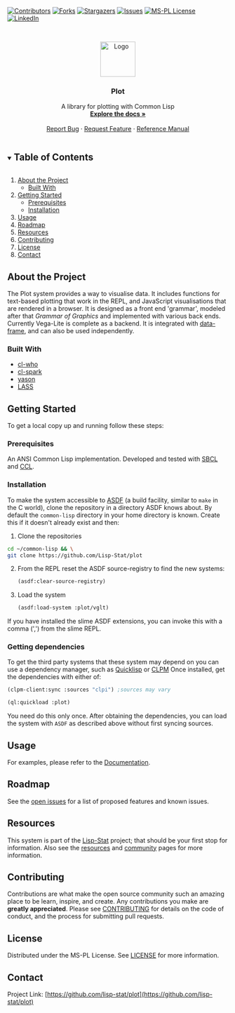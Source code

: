 
<!-- PROJECT SHIELDS -->

[![Contributors][contributors-shield]][contributors-url]
[![Forks][forks-shield]][forks-url]
[![Stargazers][stars-shield]][stars-url]
[![Issues][issues-shield]][issues-url]
[![MS-PL License][license-shield]][license-url]
[![LinkedIn][linkedin-shield]][linkedin-url]



<!-- PROJECT LOGO -->
<br />
<p align="center">
  <a href="https://github.com/lisp-stat/plot">
    <img src="https://lisp-stat.dev/images/stats-image.svg" alt="Logo" width="80" height="80">
  </a>

  <h3 align="center">Plot</h3>

  <p align="center">
	A library for plotting with Common Lisp
	<br />
    <a href="https://lisp-stat.dev/docs/manuals/plot"><strong>Explore the docs »</strong></a>
    <br />
    <br />
    <a href="https://github.com/lisp-stat/plot/issues">Report Bug</a>
    ·
    <a href="https://github.com/lisp-stat/plot/issues">Request Feature</a>
    ·
    <a href="https://lisp-stat.github.io/plot/">Reference Manual</a>
  </p>
</p>



<!-- TABLE OF CONTENTS -->
<details open="open">
  <summary><h2 style="display: inline-block">Table of Contents</h2></summary>
  <ol>
    <li>
      <a href="#about-the-project">About the Project</a>
      <ul>
        <li><a href="#built-with">Built With</a></li>
      </ul>
    </li>
    <li>
      <a href="#getting-started">Getting Started</a>
      <ul>
        <li><a href="#prerequisites">Prerequisites</a></li>
        <li><a href="#installation">Installation</a></li>
      </ul>
    </li>
    <li><a href="#usage">Usage</a></li>
    <li><a href="#roadmap">Roadmap</a></li>
	<li><a href="#resources">Resources</a></li>
    <li><a href="#contributing">Contributing</a></li>
    <li><a href="#license">License</a></li>
    <li><a href="#contact">Contact</a></li>
  </ol>
</details>



<!-- ABOUT THE PROJECT -->
## About the Project

  The Plot system provides a way to visualise data.  It includes
  functions for text-based plotting that work in the REPL, and
  JavaScript visualisations that are rendered in a browser.  It is
  designed as a front end 'grammar', modeled after that _Grammar of
  Graphics_ and implemented with various back ends.  Currently
  Vega-Lite is complete as a backend.  It is integrated with
  [data-frame](https://github.com/Lisp-Stat/data-frame), and can also
  be used independently.


### Built With

* [cl-who](https://github.com/edicl/cl-who)
* [cl-spark](https://github.com/tkych/cl-spark)
* [yason](https://phmarek.github.io/yason/)
* [LASS](https://github.com/Shinmera/LASS)


<!-- GETTING STARTED -->
## Getting Started

To get a local copy up and running follow these steps:

### Prerequisites

An ANSI Common Lisp implementation. Developed and tested with
[SBCL](https://www.sbcl.org/) and
[CCL](https://github.com/Clozure/ccl).

### Installation

To make the system accessible to [ASDF](https://common-lisp.net/project/asdf/) (a build facility, similar to `make` in the C world), clone the repository in a directory ASDF knows about.  By default the `common-lisp` directory in your home directory is known. Create this if it doesn't already exist and then:

1. Clone the repositories
```sh
cd ~/common-lisp && \
git clone https://github.com/Lisp-Stat/plot
```

2. From the REPL reset the ASDF source-registry to find the new systems:
   ```lisp
   (asdf:clear-source-registry)
   ```
3. Load the system
   ```lisp
   (asdf:load-system :plot/vglt)
   ```

If you have installed the slime ASDF extensions, you can invoke this
with a comma (',') from the slime REPL.

### Getting dependencies

To get the third party systems that these system may depend on you can use a dependency manager, such as [Quicklisp](https://www.quicklisp.org/beta/) or [CLPM](https://www.clpm.dev/) Once installed, get the dependencies with either of:

```lisp
(clpm-client:sync :sources "clpi") ;sources may vary
```

```lisp
(ql:quickload :plot)
```

You need do this only once. After obtaining the dependencies, you can
load the system with `ASDF` as described above without first syncing
sources.

<!-- USAGE EXAMPLES -->
## Usage

For examples, please refer to the
[Documentation](https://lisp-stat.dev/docs/plot/plotting).


<!-- ROADMAP -->
## Roadmap

See the [open issues](https://github.com/lisp-stat/plot/issues) for a list of proposed features and known issues.

## Resources

This system is part of the [Lisp-Stat](https://lisp-stat.dev/)
project; that should be your first stop for information. Also see the
[resources](https://lisp-stat.dev/resources) and
[community](https://lisp-stat.dev/community) pages for more
information.

<!-- CONTRIBUTING -->
## Contributing

Contributions are what make the open source community such an amazing place to be learn, inspire, and create. Any contributions you make are **greatly appreciated**. Please see [CONTRIBUTING](CONTRIBUTING.md) for details on the code of conduct, and the process for submitting pull requests.

<!-- LICENSE -->
## License

Distributed under the MS-PL License. See [LICENSE](LICENSE) for more information.


<!-- CONTACT -->
## Contact

Project Link: [https://github.com/lisp-stat/plot](https://github.com/lisp-stat/plot)



<!-- MARKDOWN LINKS & IMAGES -->
<!-- https://www.markdownguide.org/basic-syntax/#reference-style-links -->
[contributors-shield]: https://img.shields.io/github/contributors/lisp-stat/plot.svg?style=for-the-badge
[contributors-url]: https://github.com/lisp-stat/plot/graphs/contributors
[forks-shield]: https://img.shields.io/github/forks/lisp-stat/plot.svg?style=for-the-badge
[forks-url]: https://github.com/lisp-stat/plot/network/members
[stars-shield]: https://img.shields.io/github/stars/lisp-stat/plot.svg?style=for-the-badge
[stars-url]: https://github.com/lisp-stat/plot/stargazers
[issues-shield]: https://img.shields.io/github/issues/lisp-stat/plot.svg?style=for-the-badge
[issues-url]: https://github.com/lisp-stat/plot/issues
[license-shield]: https://img.shields.io/github/license/lisp-stat/plot.svg?style=for-the-badge
[license-url]: https://github.com/lisp-stat/plot/blob/master/LICENSE
[linkedin-shield]: https://img.shields.io/badge/-LinkedIn-black.svg?style=for-the-badge&logo=linkedin&colorB=555
[linkedin-url]: https://www.linkedin.com/company/symbolics/
